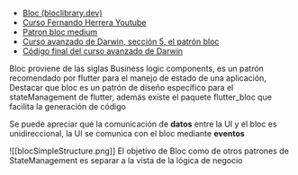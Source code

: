 - [Bloc (bloclibrary.dev)](https://bloclibrary.dev/getting-started/)
- [Curso Fernando Herrera Youtube](https://www.youtube.com/playlist?list=PLCKuOXG0bPi3P1T460Dgh9G_1JVMIeUaX)
- [Patron bloc medium](https://medium.com/flutter-community/using-the-bloc-pattern-for-clean-flutter-apps-theory-and-a-practical-example-b5dcad728a2b)
- [Curso avanzado de Darwin, sección 5, el patrón bloc](https://www.udemy.com/course/flutter-avanzado/learn/lecture/36598490#overview)
- [Código final del curso avanzado de Darwin](https://github.com/darwin-morocho/flutter-avanzado/tree/final/bloc_pattern)


Bloc proviene de las siglas Business logic components, es un patrón recomendado por flutter para el manejo de estado de una aplicación, Destacar que bloc es un patrón de diseño específico para el stateManagement de flutter, además existe el paquete flutter_bloc que facilita la generación de código

Se puede apreciar que la comunicación de **datos** entre la UI y el bloc es unidireccional, la UI se comunica con el bloc mediante **eventos** 

![[blocSimpleStructure.png]]
El objetivo de Bloc como de otros patrones de StateManagement es separar a la vista de la lógica de negocio 


